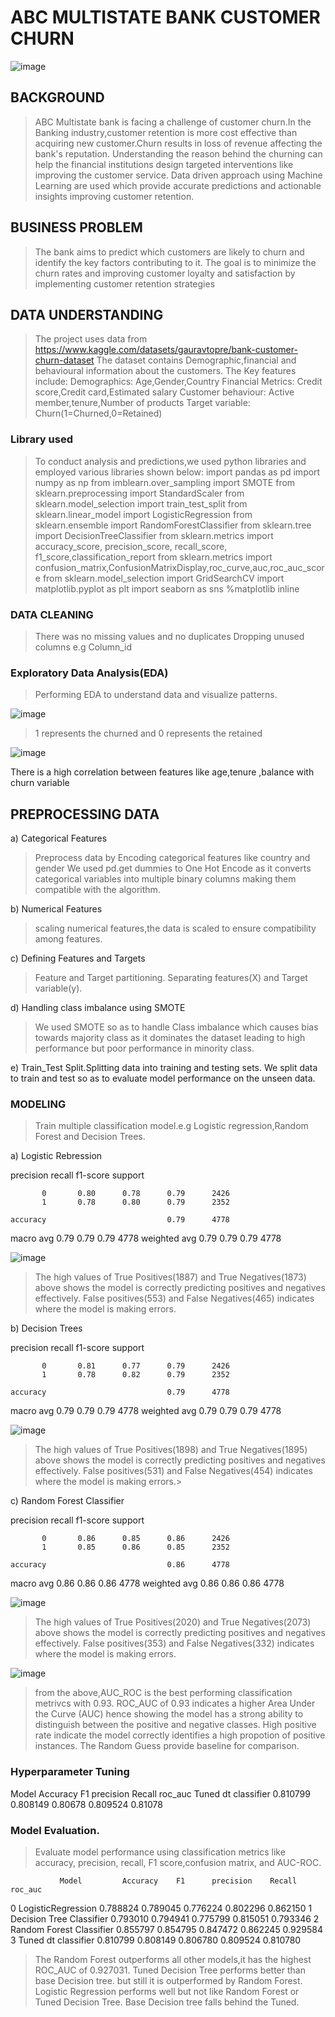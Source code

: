 # ABC MULTISTATE BANK CUSTOMER CHURN

![image](https://github.com/user-attachments/assets/a873833d-a84c-452d-bb4a-50f7021a93ca)

## BACKGROUND

>ABC Multistate bank is facing a challenge of customer churn.In the Banking industry,customer retention is more cost effective than acquiring new customer.Churn results in loss of revenue affecting the bank's reputation.
>Understanding the reason behind the churning can help the financial institutions design targeted interventions like improving the customer service.
>Data driven approach using Machine Learning are used  which provide accurate predictions and actionable insights improving customer retention.

## BUSINESS PROBLEM

>The bank aims to predict which customers are likely to churn and identify the key factors contributing to it.
>The goal is to minimize the churn rates and improving customer loyalty and satisfaction by implementing customer retention strategies

## DATA UNDERSTANDING

>The project uses data from https://www.kaggle.com/datasets/gauravtopre/bank-customer-churn-dataset
>The dataset contains Demographic,financial and behavioural information about the customers.
>The Key features include: 
  Demographics: Age,Gender,Country
  Financial Metrics: Credit score,Credit card,Estimated salary
  Customer behaviour: Active member,tenure,Number of products
  Target variable: Churn(1=Churned,0=Retained)

### Library used

>To conduct analysis and predictions,we used python libraries and employed various libraries shown below:
import pandas as pd
import numpy as np
from imblearn.over_sampling import SMOTE
from sklearn.preprocessing import StandardScaler
from sklearn.model_selection import train_test_split
from sklearn.linear_model import LogisticRegression
from sklearn.ensemble import RandomForestClassifier
from sklearn.tree import DecisionTreeClassifier
from sklearn.metrics import accuracy_score, precision_score, recall_score, f1_score,classification_report
from sklearn.metrics import confusion_matrix,ConfusionMatrixDisplay,roc_curve,auc,roc_auc_score
from sklearn.model_selection import GridSearchCV
import matplotlib.pyplot as plt
import seaborn as sns
%matplotlib inline

### DATA CLEANING

>There was no missing values and no duplicates
>Dropping unused columns e.g Column_id

### Exploratory Data Analysis(EDA)

>Performing EDA to understand data and visualize patterns.

![image](https://github.com/user-attachments/assets/89d8e8b3-4ad2-4c7c-9f4b-c967a7a0cd7c)

>1 represents the churned and 0 represents the retained

![image](https://github.com/user-attachments/assets/4316afee-b8b0-4e46-a3c1-50d16f4e14f2)

There is a high correlation between features like age,tenure ,balance with churn variable

## PREPROCESSING DATA

a) Categorical Features

> Preprocess data by  Encoding categorical features like country and gender
> We used pd.get dummies to One Hot Encode as it converts categorical variables into multiple binary columns making them compatible with the algorithm.
 
b)  Numerical Features
> scaling numerical features,the data is scaled to ensure compatibility among features.

c) Defining Features and Targets
>  Feature and Target partitioning. Separating features(X) and Target variable(y).

d) Handling class imbalance using SMOTE

> We used SMOTE so as to handle Class imbalance which causes bias towards majority class as it dominates the dataset leading to high performance but poor performance in minority class.

e) Train_Test Split.Splitting data into training and testing sets.
We split data to train and test so as to evaluate model performance on the unseen data.
 
### MODELING

>Train multiple classification model.e.g Logistic regression,Random Forest and Decision Trees.

a) Logistic Rebression

precision    recall  f1-score   support

           0       0.80      0.78      0.79      2426
           1       0.78      0.80      0.79      2352

    accuracy                           0.79      4778
   macro avg       0.79      0.79      0.79      4778
weighted avg       0.79      0.79      0.79      4778

![image](https://github.com/user-attachments/assets/9f9d53d0-8221-4754-950f-9932540c4b23)

>The high values of True Positives(1887)  and True Negatives(1873) above shows the model is correctly predicting positives and negatives effectively.
False positives(553) and False Negatives(465) indicates where the model is making errors.

b) Decision Trees

precision    recall  f1-score   support

           0       0.81      0.77      0.79      2426
           1       0.78      0.82      0.79      2352

    accuracy                           0.79      4778
   macro avg       0.79      0.79      0.79      4778
weighted avg       0.79      0.79      0.79      4778

![image](https://github.com/user-attachments/assets/bd8d869b-c8c5-4aa3-9400-119383b28f3b)

>The high values of True Positives(1898)  and True Negatives(1895) above shows the model is correctly predicting positives and negatives effectively.
False positives(531) and False Negatives(454) indicates where the model is making errors.>

c) Random Forest Classifier

 precision    recall  f1-score   support

           0       0.86      0.85      0.86      2426
           1       0.85      0.86      0.85      2352

    accuracy                           0.86      4778
   macro avg       0.86      0.86      0.86      4778
weighted avg       0.86      0.86      0.86      4778

![image](https://github.com/user-attachments/assets/78724197-b67a-4055-91af-541d4450add7)

> The high values of True Positives(2020)  and True Negatives(2073) above shows the model is correctly predicting positives and negatives effectively.
False positives(353) and False Negatives(332) indicates where the model is making errors.

![image](https://github.com/user-attachments/assets/1d273ee9-8556-4532-944d-2dddda27e581)

> from the above,AUC_ROC is the best performing classification metrivcs with 0.93.
> ROC_AUC of 0.93  indicates  a higher Area Under the Curve (AUC)  hence showing the model has a strong ability to distinguish between the positive and negative 
  classes.
> High positive rate indicate the model correctly identifies a high propotion of positive instances.
> The Random Guess provide baseline for comparison.

### Hyperparameter Tuning 

 Model	             Accuracy	     F1	  precision	Recall	roc_auc
Tuned dt classifier	0.810799	0.808149	0.80678	0.809524	0.81078


  ### Model Evaluation.
> Evaluate model performance using classification metrics like accuracy, precision, recall, F1 score,confusion matrix, and AUC-ROC.

               Model         Accuracy    F1      precision    Recall   roc_auc
0        LogisticRegression  0.788824  0.789045   0.776224  0.802296  0.862150
1  Decision Tree Classifier  0.793010  0.794941   0.775799  0.815051  0.793346
2  Random Forest Classifier  0.855797  0.854795   0.847472  0.862245  0.929584
3       Tuned dt classifier  0.810799  0.808149   0.806780  0.809524  0.810780

> The Random Forest outperforms all other models,it has the highest ROC_AUC of 0.927031.
> Tuned Decision Tree performs better than base Decision tree. but still it is outperformed by Random Forest.
> Logistic Regression performs well but not like Random Forest or Tuned Decision Tree.
> Base Decision tree falls behind the Tuned.


